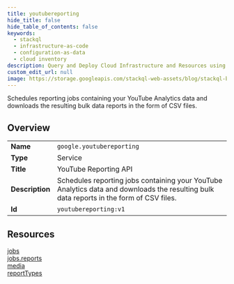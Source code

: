 ```yaml
---
title: youtubereporting
hide_title: false
hide_table_of_contents: false
keywords:
  - stackql
  - infrastructure-as-code
  - configuration-as-data
  - cloud inventory
description: Query and Deploy Cloud Infrastructure and Resources using SQL
custom_edit_url: null
image: https://storage.googleapis.com/stackql-web-assets/blog/stackql-blog-post-featured-image.png
---
```

Schedules reporting jobs containing your YouTube Analytics data and downloads the resulting bulk data reports in the form of CSV files.  
    

## Overview
<table><tbody>
<tr><td><b>Name</b></td><td><code>google.youtubereporting</code></td></tr>
<tr><td><b>Type</b></td><td>Service</td></tr>
<tr><td><b>Title</b></td><td>YouTube Reporting API</td></tr>
<tr><td><b>Description</b></td><td>Schedules reporting jobs containing your YouTube Analytics data and downloads the resulting bulk data reports in the form of CSV files.</td></tr>
<tr><td><b>Id</b></td><td><code>youtubereporting:v1</code></td></tr>
</tbody></table>

## Resources
<div class="row">
<div class="providerDocColumn">
<a href="/providers/google/youtubereporting/jobs/">jobs</a><br />
<a href="/providers/google/youtubereporting/jobs.reports/">jobs.reports</a><br />
</div>
<div class="providerDocColumn">
<a href="/providers/google/youtubereporting/media/">media</a><br />
<a href="/providers/google/youtubereporting/reportTypes/">reportTypes</a><br />
</div>
</div>
